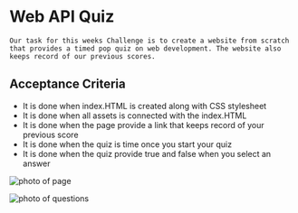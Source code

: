 # Web API Quiz

    Our task for this weeks Challenge is to create a website from scratch that provides a timed pop quiz on web development. The website also keeps record of our previous scores.


## Acceptance Criteria
* It is done when index.HTML is created along with CSS stylesheet
* It is done when all assets is connected with the index.HTML
* It is done when the page provide a link that keeps record of your previous score
* It is done when the quiz is time once you start your quiz
* It is done when the quiz provide true and false when you select an answer


![photo of page](<Screenshot 2023-10-22 at 4.36.47 AM.png>)

![photo of questions](<Screenshot 2023-10-22 at 4.36.54 AM.png>)
